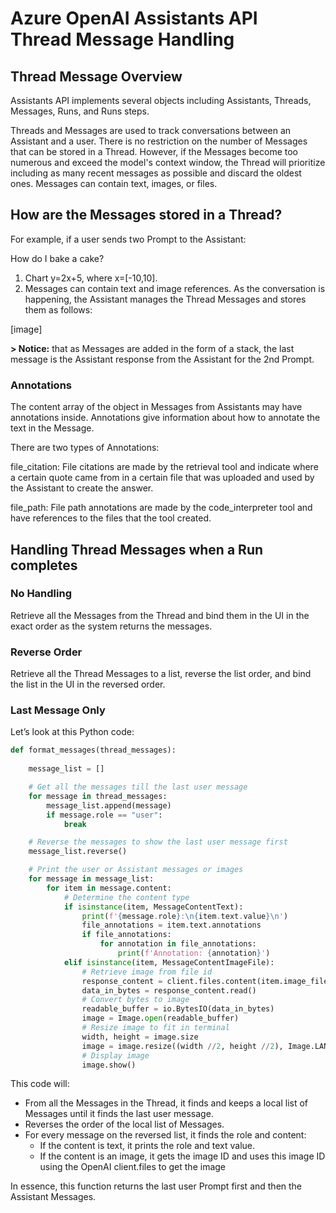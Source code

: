 # Azure OpenAI Assistants API<br/>Thread Message Handling 

## Thread Message Overview 

Assistants API implements several objects including Assistants, Threads, Messages, Runs, and Runs steps.

Threads and Messages are used to track conversations between an Assistant and a user. There is no restriction on the number of Messages that can be stored in a Thread. However, if the Messages become too numerous and exceed the model's context window, the Thread will prioritize including as many recent messages as possible and discard the oldest ones. Messages can contain text, images, or files. 

## How are the Messages stored in a Thread? 

For example, if a user sends two Prompt to the Assistant: 

How do I bake a cake? 

1. Chart y=2x+5, where x=[-10,10]. 
2. Messages can contain text and image references. As the conversation is happening, the Assistant manages the Thread Messages and stores them as follows: 

[image] 

**> Notice:** that as Messages are added in the form of a stack, the last message is the Assistant response from the Assistant for the 2nd Prompt. 

 

### Annotations 

The content array of the object in Messages from Assistants may have annotations inside. Annotations give information about how to annotate the text in the Message. 

 

There are two types of Annotations: 

file_citation: File citations are made by the retrieval tool and indicate where a certain quote came from in a certain file that was uploaded and used by the Assistant to create the answer. 

file_path: File path annotations are made by the code_interpreter tool and have references to the files that the tool created. 

 

## Handling Thread Messages when a Run completes 
 
### No Handling 

Retrieve all the Messages from the Thread and bind them in the UI in the exact order as the system returns the messages. 


### Reverse Order 

Retrieve all the Thread Messages to a list, reverse the list order, and bind the list in the UI in the reversed order. 

### Last Message Only 

Let’s look at this Python code: 

```python
def format_messages(thread_messages):
    
    message_list = []

    # Get all the messages till the last user message
    for message in thread_messages:
        message_list.append(message)
        if message.role == "user":
            break

    # Reverse the messages to show the last user message first
    message_list.reverse()

    # Print the user or Assistant messages or images
    for message in message_list:                
        for item in message.content:
            # Determine the content type
            if isinstance(item, MessageContentText):
                print(f'{message.role}:\n{item.text.value}\n')
                file_annotations = item.text.annotations
                if file_annotations:
                    for annotation in file_annotations:
                        print(f'Annotation: {annotation}')
            elif isinstance(item, MessageContentImageFile):
                # Retrieve image from file id
                response_content = client.files.content(item.image_file.file_id)
                data_in_bytes = response_content.read()
                # Convert bytes to image
                readable_buffer = io.BytesIO(data_in_bytes)
                image = Image.open(readable_buffer)
                # Resize image to fit in terminal
                width, height = image.size
                image = image.resize((width //2, height //2), Image.LANCZOS)
                # Display image
                image.show()
```

This code will: 

- From all the Messages in the Thread, it finds and keeps a local list of Messages until it finds the last user message. 
- Reverses the order of the local list of Messages. 
- For every message on the reversed list, it finds the role and content: 
  - If the content is text, it prints the role and text value. 
  - If the content is an image, it gets the image ID and uses this image ID using the OpenAI client.files to get the image 

In essence, this function returns the last user Prompt first and then the Assistant Messages. 
